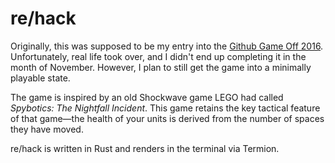 # re/hack

Originally, this was supposed to be my entry into
the [Github Game Off 2016](https://github.com/github/game-off-2016/).
Unfortunately, real life took over, and I didn't end up completing it
in the month of November. However, I plan to still get the game into a
minimally playable state.

The game is inspired by an old Shockwave game LEGO had called
*Spybotics: The Nightfall Incident*. This game retains the key
tactical feature of that game—the health of your units is derived from
the number of spaces they have moved.

re/hack is written in Rust and renders in the terminal via Termion.
